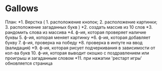 # Gallows

План:
*1. Верстка (
    1. расположение кнопок;
    2. расположение картинки;
    3. расположение загаданных букв
)
*2. создать массив из 10 слов
*3. рандомить слова из массива
*4. ф-ия, которая проверяет наличие буквы 
5. ф-ия, которая меняет картинку
*6. ф-ия, которая добавляет букву
7. ф-ия, проверка на победу
*8. проверка в инпуте на ввод (валидация)
*9. ф-ия, которая рисует подчеркивания в зависимости от кол-ва букв
10. ф-ия, которая выводит окошко с поздравлением или проигрыш и загаданным словом
*11. при нажатии 'рестарт игры' обновляется страница
